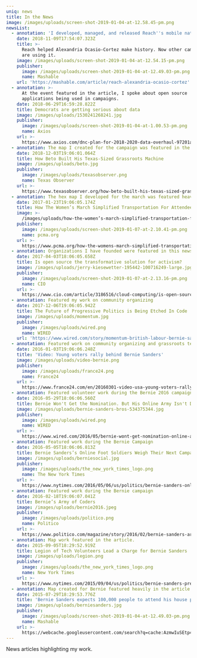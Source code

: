 ```yaml
---
uniq: news
title: In the News
image: /images/uploads/screen-shot-2019-01-04-at-12.58.45-pm.png
newsList:
  - annotation: 'I developed, managed, and released Reach''s mobile native applications'
    date: 2018-11-09T17:54:07.323Z
    title: >-
      Reach helped Alexandria Ocasio-Cortez make history. Now other campaigns
      are using it.
    image: /images/uploads/screen-shot-2019-01-04-at-12.54.15-pm.png
    publisher:
      image: /images/uploads/screen-shot-2019-01-04-at-12.49.03-pm.png
      name: Mashable
    url: 'https://mashable.com/article/reach-alexandria-ocasio-cortez'
  - annotation: >-
      At the event featured in the article, I spoke about open source
      applications being used in campaigns.
    date: 2018-06-29T16:59:28.822Z
    title: Democrats are getting serious about data
    image: /images/uploads/1530241268241.jpg
    publisher:
      image: /images/uploads/screen-shot-2019-01-04-at-1.00.53-pm.png
      name: Axios
    url: >-
      https://www.axios.com/dnc-plan-for-2018-2020-data-overhaul-97201a6d-781e-4e32-9e01-196eca33a339.html
  - annotation: The map I created for the campaign was featured in the news article
    date: 2018-12-03T19:06:01.064Z
    title: How Beto Built His Texas-Sized Grassroots Machine
    image: /images/uploads/beto.jpg
    publisher:
      image: /images/uploads/texasobserver.png
      name: Texas Observer
    url: >-
      https://www.texasobserver.org/how-beto-built-his-texas-sized-grassroots-machine/
  - annotation: The hex map I developed for the march was featured heavily in this report.
    date: 2017-01-23T19:06:05.174Z
    title: How The Women’s March Simplified Transportation For Attendees
    image: >-
      /images/uploads/how-the-women’s-march-simplified-transportation-for-attendees_thumbnail.jpg
    publisher:
      image: /images/uploads/screen-shot-2019-01-07-at-2.10.41-pm.png
      name: pcma.org
    url: >-
      https://www.pcma.org/how-the-womens-march-simplified-transportation-for-attendees/
  - annotation: Organizations I have founded were featured in this news article.
    date: 2017-04-03T18:06:05.658Z
    title: Is open source the transformative solution for activism?
    image: /images/uploads/jerry-kiesewetter-195442-100716249-large.jpg
    publisher:
      image: /images/uploads/screen-shot-2019-01-07-at-2.13.16-pm.png
      name: CIO
    url: >-
      https://www.cio.com/article/3186516/cloud-computing/is-open-source-the-transformative-solution-for-activism.html
  - annotation: Featured my work on community organizing
    date: 2017-12-06T19:06:05.942Z
    title: The Future of Progressive Politics is Being Etched In Code
    image: /images/uploads/momentum.jpg
    publisher:
      image: /images/uploads/wired.png
      name: WIRED
    url: 'https://www.wired.com/story/momentum-british-labour-bernie-sanders/'
  - annotation: Featured work on community organizing and grassroots tech
    date: 2016-01-03T19:06:06.248Z
    title: 'Video: Young voters rally behind Bernie Sanders'
    image: /images/uploads/video-bernie.png
    publisher:
      image: /images/uploads/france24.png
      name: France24
    url: >-
      https://www.france24.com/en/20160301-video-usa-young-voters-rally-behind-bernie-sanders
  - annotation: Featured volunteer work during the Bernie 2016 campaign
    date: 2016-05-29T18:06:06.560Z
    title: Bernie Won't Get the Nomination. But His Online Army Isn't Done
    image: /images/uploads/bernie-sanders-bros-534375344.jpg
    publisher:
      image: /images/uploads/wired.png
      name: WIRED
    url: >-
      https://www.wired.com/2016/05/bernie-wont-get-nomination-online-army-isnt-done/
  - annotation: Featured work during the Bernie Campaign
    date: 2016-05-05T18:06:06.813Z
    title: Bernie Sanders’s Online Foot Soldiers Weigh Their Next Campaign
    image: /images/uploads/berniesocial.jpg
    publisher:
      image: /images/uploads/the_new_york_times_logo.png
      name: The New York Times
    url: >-
      https://www.nytimes.com/2016/05/06/us/politics/bernie-sanders-online-support.html
  - annotation: Featured work during the Bernie campaign
    date: 2016-02-18T19:06:07.041Z
    title: Bernie’s Army of Coders
    image: /images/uploads/bernie2016.jpeg
    publisher:
      image: /images/uploads/politico.png
      name: Politico
    url: >-
      https://www.politico.com/magazine/story/2016/02/bernie-sanders-army-of-coders-2016-213647
  - annotation: Map work featured in the article.
    date: 2015-09-05T18:29:52.919Z
    title: Legion of Tech Volunteers Lead a Charge for Bernie Sanders
    image: /images/uploads/legion.png
    publisher:
      image: /images/uploads/the_new_york_times_logo.png
      name: New York Times
    url: >-
      https://www.nytimes.com/2015/09/04/us/politics/bernie-sanders-presidential-campaign-tech-supporters.html
  - annotation: Map created for Bernie featured heavily in the article.
    date: 2015-07-29T18:29:53.776Z
    title: 'Bernie Sanders expects 100,000 people to attend his house party'
    image: /images/uploads/berniesanders.jpg
    publisher:
      image: /images/uploads/screen-shot-2019-01-04-at-12.49.03-pm.png
      name: Mashable
    url: >-
      https://webcache.googleusercontent.com/search?q=cache:AzmwIuSEtp4J:https://mashable.com/2015/07/29/bernie-sanders-house-party/+&cd=6&hl=en&ct=clnk&gl=us
---
```

News articles highlighting my work.